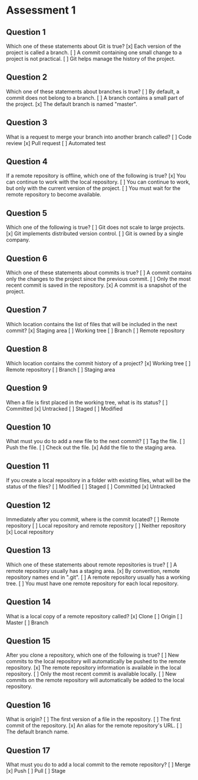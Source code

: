 # Assessment 1

## Question 1

Which one of these statements about Git is true?
 [x] Each version of the project is called a branch.
 [ ] A commit containing one small change to a project is not practical.
 [ ] Git helps manage the history of the project.

## Question 2

Which one of these statements about branches is true?
 [ ] By default, a commit does not belong to a branch.
 [ ] A branch contains a small part of the project.
 [x] The default branch is named "master".

## Question 3

What is a request to merge your branch into another branch called?
 [ ] Code review
 [x] Pull request
 [ ] Automated test

## Question 4

If a remote repository is offline, which one of the following is true?
 [x] You can continue to work with the local repository.
 [ ] You can continue to work, but only with the current version of the project.
 [ ] You must wait for the remote repository to become available.

## Question 5
Which one of the following is true?
 [ ] Git does not scale to large projects.
 [x] Git implements distributed version control.
 [ ] Git is owned by a single company.

## Question 6

Which one of these statements about commits is true?
 [ ] A commit contains only the changes to the project since the previous commit.
 [ ] Only the most recent commit is saved in the repository.
 [x] A commit is a snapshot of the project.

## Question 7

Which location contains the list of files that will be included in the next commit?
 [x] Staging area
 [ ] Working tree
 [ ] Branch
 [ ] Remote repository

## Question 8

Which location contains the commit history of a project?
 [x] Working tree
 [ ] Remote repository
 [ ] Branch
 [ ] Staging area

## Question 9

When a file is first placed in the working tree, what is its status?
 [ ] Committed
 [x] Untracked
 [ ] Staged
 [ ] Modified

## Question 10

What must you do to add a new file to the next commit?
 [ ] Tag the file.
 [ ] Push the file.
 [ ] Check out the file.
 [x] Add the file to the staging area.

## Question 11

If you create a local repository in a folder with existing files, what will be the status of the files?
 [ ] Modified
 [ ] Staged
 [ ] Committed
 [x] Untracked

## Question 12

Immediately after you commit, where is the commit located?
 [ ] Remote repository
 [ ] Local repository and remote repository
 [ ] Neither repository
 [x] Local repository

## Question 13

Which one of these statements about remote repositories is true?
 [ ] A remote repository usually has a staging area.
 [x] By convention, remote repository names end in ".git".
 [ ] A remote repository usually has a working tree.
 [ ] You must have one remote repository for each local repository.

## Question 14

What is a local copy of a remote repository called?
 [x] Clone
 [ ] Origin
 [ ] Master
 [ ] Branch

## Question 15

After you clone a repository, which one of the following is true?
 [ ] New commits to the local repository will automatically be pushed to the remote repository.
 [x] The remote repository information is available in the local repository.
 [ ] Only the most recent commit is available locally.
 [ ] New commits on the remote repository will automatically be added to the local repository.

## Question 16

What is origin?
 [ ] The first version of a file in the repository.
 [ ] The first commit of the repository.
 [x] An alias for the remote repository's URL.
 [ ] The default branch name.

## Question 17

What must you do to add a local commit to the remote repository?
 [ ] Merge
 [x] Push
 [ ] Pull
 [ ] Stage
